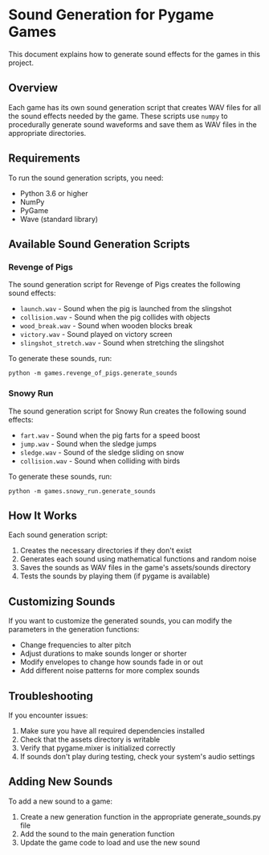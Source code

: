 # Sound Generation for Pygame Games

This document explains how to generate sound effects for the games in this project.

## Overview

Each game has its own sound generation script that creates WAV files for all the sound effects needed by the game. These scripts use `numpy` to procedurally generate sound waveforms and save them as WAV files in the appropriate directories.

## Requirements

To run the sound generation scripts, you need:

- Python 3.6 or higher
- NumPy
- PyGame
- Wave (standard library)

## Available Sound Generation Scripts

### Revenge of Pigs

The sound generation script for Revenge of Pigs creates the following sound effects:

- `launch.wav` - Sound when the pig is launched from the slingshot
- `collision.wav` - Sound when the pig collides with objects
- `wood_break.wav` - Sound when wooden blocks break
- `victory.wav` - Sound played on victory screen
- `slingshot_stretch.wav` - Sound when stretching the slingshot

To generate these sounds, run:

```
python -m games.revenge_of_pigs.generate_sounds
```

### Snowy Run

The sound generation script for Snowy Run creates the following sound effects:

- `fart.wav` - Sound when the pig farts for a speed boost
- `jump.wav` - Sound when the sledge jumps
- `sledge.wav` - Sound of the sledge sliding on snow
- `collision.wav` - Sound when colliding with birds

To generate these sounds, run:

```
python -m games.snowy_run.generate_sounds
```

## How It Works

Each sound generation script:

1. Creates the necessary directories if they don't exist
2. Generates each sound using mathematical functions and random noise
3. Saves the sounds as WAV files in the game's assets/sounds directory
4. Tests the sounds by playing them (if pygame is available)

## Customizing Sounds

If you want to customize the generated sounds, you can modify the parameters in the generation functions:

- Change frequencies to alter pitch
- Adjust durations to make sounds longer or shorter
- Modify envelopes to change how sounds fade in or out
- Add different noise patterns for more complex sounds

## Troubleshooting

If you encounter issues:

1. Make sure you have all required dependencies installed
2. Check that the assets directory is writable
3. Verify that pygame.mixer is initialized correctly
4. If sounds don't play during testing, check your system's audio settings

## Adding New Sounds

To add a new sound to a game:

1. Create a new generation function in the appropriate generate_sounds.py file
2. Add the sound to the main generation function
3. Update the game code to load and use the new sound 
